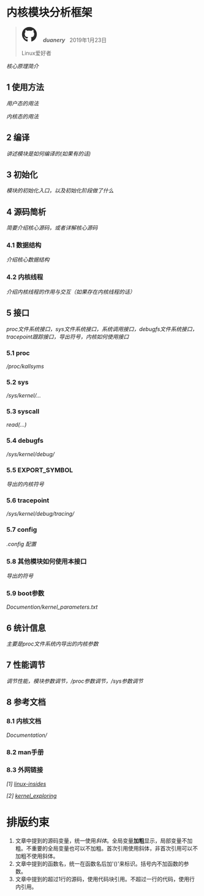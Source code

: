 # 内核模块分析框架

> [![40](https://github.com/duanery/picture/blob/master/github/github_black_40px.png)](https://duanery.github.io)
> &nbsp;&nbsp;
> ***duanery*** &nbsp;
> 2019年1月23日
> 
> Linux爱好者

*核心原理简介*

## 1 使用方法

*用户态的用法*

*内核态的用法*

## 2 编译
*讲述模块是如何编译的(如果有的话)*

## 3 初始化
*模块的初始化入口，以及初始化阶段做了什么*

## 4 源码简析
*简要介绍核心源码，或者详解核心源码*

### 4.1 数据结构

*介绍核心数据结构*

### 4.2 内核线程

*介绍内核线程的作用与交互（如果存在内核线程的话）*

## 5 接口
*proc文件系统接口，sys文件系统接口，系统调用接口，debugfs文件系统接口，
tracepoint跟踪接口，导出符号，内核如何使用接口*

### 5.1 proc
*/proc/kallsyms*

### 5.2 sys
*/sys/kernel/...*

### 5.3 syscall
*read(...)*

### 5.4 debugfs
*/sys/kernel/debug/*

### 5.5 EXPORT_SYMBOL
*导出的内核符号*

### 5.6 tracepoint
*/sys/kernel/debug/tracing/*

### 5.7 config
*.config 配置*

### 5.8 其他模块如何使用本接口
*导出的符号*

### 5.9 boot参数
*Documention/kernel_parameters.txt*

## 6 统计信息
*主要是proc文件系统内导出的内核参数*

## 7 性能调节
*调节性能，模块参数调节，/proc参数调节，/sys参数调节*

## 8 参考文档

### 8.1 内核文档
*Documentation/*

### 8.2 man手册

### 8.3 外网链接
*\[1\] [linux-insides][1]*

*\[2\] [kernel_exploring][2]*

[1]: https://0xax.gitbooks.io/linux-insides/ "linux-insides"
[2]: https://richardweiyang.gitbooks.io/kernel-exploring/	"kernel_exploring"

# 排版约束

1. 文章中提到的源码变量，统一使用*斜体*。全局变量**加粗**显示，局部变量不加粗。不重要的全局变量也可以不加粗。首次引用使用斜体，非首次引用可以不加粗不使用斜体。
2. 文章中提到的函数名，统一在函数名后加'()'来标识。括号内不加函数的参数。
3. 文章中提到的超过1行的源码，使用代码块引用。不超过一行的代码，使用行内引用。

